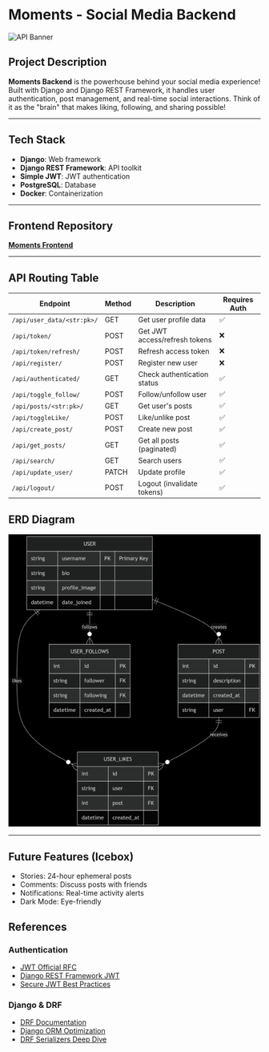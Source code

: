 
#  Moments - Social Media Backend  

![API Banner](https://media3.giphy.com/media/v1.Y2lkPTc5MGI3NjExMXlnZ2g5YmozcDF3OHFkZHpsNHVibWlsOGg5dmptNHhmbzBuOHduNCZlcD12MV9pbnRlcm5hbF9naWZfYnlfaWQmY3Q9Zw/ZVik7pBtu9dNS/giphy.gif)

##  Project Description
**Moments Backend** is the powerhouse behind your social media experience! Built with Django and Django REST Framework, it handles user authentication, post management, and real-time social interactions. Think of it as the "brain" that makes liking, following, and sharing possible!

----
##  Tech Stack

- **Django**: Web framework
- **Django REST Framework**: API toolkit
- **Simple JWT**: JWT authentication
- **PostgreSQL**: Database
- **Docker**: Containerization


---

## Frontend Repository
 **[Moments Frontend](https://github.com/Maysahabbash/social-media-platform-frontend.git)** 

---







##  API Routing Table

| Endpoint | Method | Description | Requires Auth |
|----------|--------|-------------|---------------|
| `/api/user_data/<str:pk>/` | GET | Get user profile data | ✅ |
| `/api/token/` | POST | Get JWT access/refresh tokens | ❌ |
| `/api/token/refresh/` | POST | Refresh access token | ❌ |
| `/api/register/` | POST | Register new user | ❌ |
| `/api/authenticated/` | GET | Check authentication status | ✅ |
| `/api/toggle_follow/` | POST | Follow/unfollow user | ✅ |
| `/api/posts/<str:pk>/` | GET | Get user's posts | ✅ |
| `/api/toggleLike/` | POST | Like/unlike post | ✅ |
| `/api/create_post/` | POST | Create new post | ✅ |
| `/api/get_posts/` | GET | Get all posts (paginated) | ✅ |
| `/api/search/` | GET | Search users | ✅ |
| `/api/update_user/` | PATCH | Update profile | ✅ |
| `/api/logout/` | POST | Logout (invalidate tokens) | ✅ |









## ERD Diagram



![alt text](image.png)

---

##  Future Features (Icebox)
- Stories: 24-hour ephemeral posts
- Comments: Discuss posts with friends
- Notifications: Real-time activity alerts
- Dark Mode: Eye-friendly 


## References 

###  Authentication
- [JWT Official RFC](https://datatracker.ietf.org/doc/html/rfc7519)
- [Django REST Framework JWT](https://django-rest-framework-simplejwt.readthedocs.io/)
- [Secure JWT Best Practices](https://auth0.com/blog/a-look-at-the-latest-draft-for-jwt-bcp/)

###  Django & DRF
- [DRF Documentation](https://www.django-rest-framework.org/)
- [Django ORM Optimization](https://docs.djangoproject.com/en/stable/topics/db/optimization/)
- [DRF Serializers Deep Dive](https://www.django-rest-framework.org/api-guide/serializers/)



